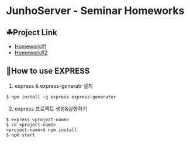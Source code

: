 # JunhoServer - Seminar Homeworks

## ☘Project Link
* [Homework#1](https://github.com/our-sopt-server-ildaneunsamjo/JunhoServer/tree/master/homework1)
* [Homework#2](https://github.com/our-sopt-server-ildaneunsamjo/JunhoServer/tree/master/homework2)

## 🤔How to use EXPRESS

1. express & express-generatr 설치
```shell
$ npm install -g express express-generator
```

2. express 프로젝트 생성&실행하기
```shell
$ express <project-name>
$ cd <project-name>
<project-name>$ npm install
$ npm start
```
